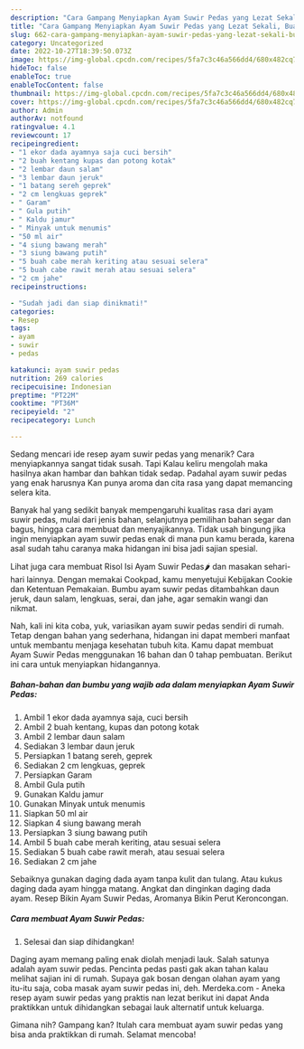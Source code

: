 ```yaml
---
description: "Cara Gampang Menyiapkan Ayam Suwir Pedas yang Lezat Sekali, Buat Buka Puasa Sempurna"
title: "Cara Gampang Menyiapkan Ayam Suwir Pedas yang Lezat Sekali, Buat Buka Puasa Sempurna"
slug: 662-cara-gampang-menyiapkan-ayam-suwir-pedas-yang-lezat-sekali-buat-buka-puasa-sempurna
category: Uncategorized
date: 2022-10-27T18:39:50.073Z
image: https://img-global.cpcdn.com/recipes/5fa7c3c46a566dd4/680x482cq70/ayam-suwir-pedas-foto-resep-utama.jpg
hideToc: false
enableToc: true
enableTocContent: false
thumbnail: https://img-global.cpcdn.com/recipes/5fa7c3c46a566dd4/680x482cq70/ayam-suwir-pedas-foto-resep-utama.jpg
cover: https://img-global.cpcdn.com/recipes/5fa7c3c46a566dd4/680x482cq70/ayam-suwir-pedas-foto-resep-utama.jpg
author: Admin
authorAv: notfound
ratingvalue: 4.1
reviewcount: 17
recipeingredient:
- "1 ekor dada ayamnya saja cuci bersih"
- "2 buah kentang kupas dan potong kotak"
- "2 lembar daun salam"
- "3 lembar daun jeruk"
- "1 batang sereh geprek"
- "2 cm lengkuas geprek"
- " Garam"
- " Gula putih"
- " Kaldu jamur"
- " Minyak untuk menumis"
- "50 ml air"
- "4 siung bawang merah"
- "3 siung bawang putih"
- "5 buah cabe merah keriting atau sesuai selera"
- "5 buah cabe rawit merah atau sesuai selera"
- "2 cm jahe"
recipeinstructions:

- "Sudah jadi dan siap dinikmati!"
categories:
- Resep
tags:
- ayam
- suwir
- pedas

katakunci: ayam suwir pedas 
nutrition: 269 calories
recipecuisine: Indonesian
preptime: "PT22M"
cooktime: "PT36M"
recipeyield: "2"
recipecategory: Lunch

---
```



Sedang mencari ide resep ayam suwir pedas yang menarik? Cara menyiapkannya sangat tidak susah. Tapi Kalau keliru mengolah maka hasilnya akan hambar dan bahkan tidak sedap. Padahal ayam suwir pedas yang enak harusnya Kan punya aroma dan cita rasa yang dapat memancing selera kita.


Banyak hal yang sedikit banyak mempengaruhi kualitas rasa dari ayam suwir pedas, mulai dari jenis bahan, selanjutnya pemilihan bahan segar dan bagus, hingga cara membuat dan menyajikannya. Tidak usah bingung jika ingin menyiapkan ayam suwir pedas enak di mana pun kamu berada, karena asal sudah tahu caranya maka hidangan ini bisa jadi sajian spesial.

Lihat juga cara membuat Risol Isi Ayam Suwir Pedas🌶️ dan masakan sehari-hari lainnya. Dengan memakai Cookpad, kamu menyetujui Kebijakan Cookie dan Ketentuan Pemakaian. Bumbu ayam suwir pedas ditambahkan daun jeruk, daun salam, lengkuas, serai, dan jahe, agar semakin wangi dan nikmat.


Nah, kali ini kita coba, yuk, variasikan ayam suwir pedas sendiri di rumah. Tetap dengan bahan yang sederhana, hidangan ini dapat memberi manfaat untuk membantu menjaga kesehatan tubuh kita. Kamu dapat membuat Ayam Suwir Pedas menggunakan 16 bahan dan 0 tahap pembuatan. Berikut ini cara untuk menyiapkan hidangannya.

<!--inarticleads1-->

##### Bahan-bahan dan bumbu yang wajib ada dalam menyiapkan Ayam Suwir Pedas:

1. Ambil 1 ekor dada ayamnya saja, cuci bersih
1. Ambil 2 buah kentang, kupas dan potong kotak
1. Ambil 2 lembar daun salam
1. Sediakan 3 lembar daun jeruk
1. Persiapkan 1 batang sereh, geprek
1. Sediakan 2 cm lengkuas, geprek
1. Persiapkan  Garam
1. Ambil  Gula putih
1. Gunakan  Kaldu jamur
1. Gunakan  Minyak untuk menumis
1. Siapkan 50 ml air
1. Siapkan 4 siung bawang merah
1. Persiapkan 3 siung bawang putih
1. Ambil 5 buah cabe merah keriting, atau sesuai selera
1. Sediakan 5 buah cabe rawit merah, atau sesuai selera
1. Sediakan 2 cm jahe


Sebaiknya gunakan daging dada ayam tanpa kulit dan tulang. Atau kukus daging dada ayam hingga matang. Angkat dan dinginkan daging dada ayam. Resep Bikin Ayam Suwir Pedas, Aromanya Bikin Perut Keroncongan. 

<!--inarticleads2-->

##### Cara membuat Ayam Suwir Pedas:


1. Selesai dan siap dihidangkan!

Daging ayam memang paling enak diolah menjadi lauk. Salah satunya adalah ayam suwir pedas. Pencinta pedas pasti gak akan tahan kalau melihat sajian ini di rumah. Supaya gak bosan dengan olahan ayam yang itu-itu saja, coba masak ayam suwir pedas ini, deh. Merdeka.com - Aneka resep ayam suwir pedas yang praktis nan lezat berikut ini dapat Anda praktikkan untuk dihidangkan sebagai lauk alternatif untuk keluarga. 

Gimana nih? Gampang kan? Itulah cara membuat ayam suwir pedas yang bisa anda praktikkan di rumah. Selamat mencoba!
